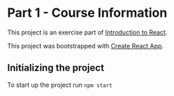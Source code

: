 # Part 1 - Course Information

This project is an exercise part of [Introduction to React](https://fullstackopen.com/en/part1/introduction_to_react).

This project was bootstrapped with [Create React App](https://github.com/facebook/create-react-app).

## Initializing the project

To start up the project run `npm start`